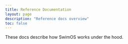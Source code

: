 ```yaml
---
title: Reference Documentation
layout: page
description: "Reference docs overview"
toc: false
---
```


These docs describe how SwimOS works under the hood.

